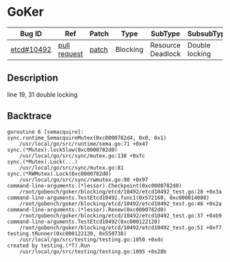 
# GoKer

| Bug ID|  Ref | Patch | Type | SubType | SubsubType |
| ----  | ---- | ----  | ---- | ---- | ---- |
|[etcd#10492]|[pull request]|[patch]| Blocking | Resource Deadlock | Double locking |

[etcd#10492]:(etcd10492_test.go)
[patch]:https://github.com/etcd-io/etcd/pull/10492/files
[pull request]:https://github.com/etcd-io/etcd/pull/10492
 
## Description

line 19, 31 double locking

## Backtrace

```
goroutine 6 [semacquire]:
sync.runtime_SemacquireMutex(0xc0000782d4, 0x0, 0x1)
	/usr/local/go/src/runtime/sema.go:71 +0x47
sync.(*Mutex).lockSlow(0xc0000782d0)
	/usr/local/go/src/sync/mutex.go:138 +0xfc
sync.(*Mutex).Lock(...)
	/usr/local/go/src/sync/mutex.go:81
sync.(*RWMutex).Lock(0xc0000782d0)
	/usr/local/go/src/sync/rwmutex.go:98 +0x97
command-line-arguments.(*lessor).Checkpoint(0xc0000782d0)
	/root/gobench/goker/blocking/etcd/10492/etcd10492_test.go:20 +0x3a
command-line-arguments.TestEtcd10492.func1(0x572160, 0xc000014080)
	/root/gobench/goker/blocking/etcd/10492/etcd10492_test.go:46 +0x2a
command-line-arguments.(*lessor).Renew(0xc0000782d0)
	/root/gobench/goker/blocking/etcd/10492/etcd10492_test.go:37 +0xb9
command-line-arguments.TestEtcd10492(0xc000122120)
	/root/gobench/goker/blocking/etcd/10492/etcd10492_test.go:51 +0xf7
testing.tRunner(0xc000122120, 0x550738)
	/usr/local/go/src/testing/testing.go:1050 +0xdc
created by testing.(*T).Run
	/usr/local/go/src/testing/testing.go:1095 +0x28b
```

